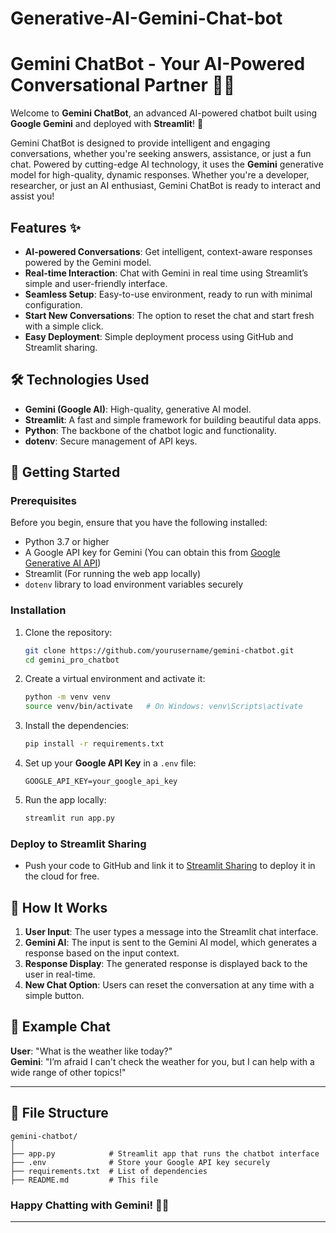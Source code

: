 # Generative-AI-Gemini-Chat-bot

# Gemini ChatBot - Your AI-Powered Conversational Partner 🤖💬

Welcome to **Gemini ChatBot**, an advanced AI-powered chatbot built using **Google Gemini** and deployed with **Streamlit**! 🚀

Gemini ChatBot is designed to provide intelligent and engaging conversations, whether you're seeking answers, assistance, or just a fun chat. Powered by cutting-edge AI technology, it uses the **Gemini** generative model for high-quality, dynamic responses. Whether you're a developer, researcher, or just an AI enthusiast, Gemini ChatBot is ready to interact and assist you!

## Features ✨
- **AI-powered Conversations**: Get intelligent, context-aware responses powered by the Gemini model.
- **Real-time Interaction**: Chat with Gemini in real time using Streamlit’s simple and user-friendly interface.
- **Seamless Setup**: Easy-to-use environment, ready to run with minimal configuration.
- **Start New Conversations**: The option to reset the chat and start fresh with a simple click.
- **Easy Deployment**: Simple deployment process using GitHub and Streamlit sharing.

## 🛠️ Technologies Used
- **Gemini (Google AI)**: High-quality, generative AI model.
- **Streamlit**: A fast and simple framework for building beautiful data apps.
- **Python**: The backbone of the chatbot logic and functionality.
- **dotenv**: Secure management of API keys.

## 🚀 Getting Started

### Prerequisites
Before you begin, ensure that you have the following installed:
- Python 3.7 or higher
- A Google API key for Gemini (You can obtain this from [Google Generative AI API](https://generativeai.google.com/))
- Streamlit (For running the web app locally)
- `dotenv` library to load environment variables securely

### Installation

1. Clone the repository:
   ```bash
   git clone https://github.com/yourusername/gemini-chatbot.git
   cd gemini_pro_chatbot
   ```

2. Create a virtual environment and activate it:
   ```bash
   python -m venv venv
   source venv/bin/activate   # On Windows: venv\Scripts\activate
   ```

3. Install the dependencies:
   ```bash
   pip install -r requirements.txt
   ```

4. Set up your **Google API Key** in a `.env` file:
   ```plaintext
   GOOGLE_API_KEY=your_google_api_key
   ```

5. Run the app locally:
   ```bash
   streamlit run app.py
   ```

### Deploy to Streamlit Sharing
- Push your code to GitHub and link it to [Streamlit Sharing](https://streamlit.io/sharing) to deploy it in the cloud for free.

## 🤖 How It Works
1. **User Input**: The user types a message into the Streamlit chat interface.
2. **Gemini AI**: The input is sent to the Gemini AI model, which generates a response based on the input context.
3. **Response Display**: The generated response is displayed back to the user in real-time.
4. **New Chat Option**: Users can reset the conversation at any time with a simple button.

## 📝 Example Chat

**User**: "What is the weather like today?"  
**Gemini**: "I’m afraid I can't check the weather for you, but I can help with a wide range of other topics!"

---

## 📂 File Structure

```
gemini-chatbot/
│
├── app.py            # Streamlit app that runs the chatbot interface
├── .env              # Store your Google API key securely
├── requirements.txt  # List of dependencies
├── README.md         # This file

```

### Happy Chatting with Gemini! 🤖💬

---
